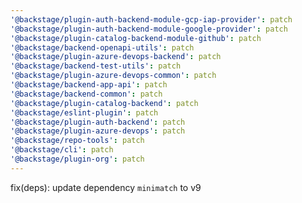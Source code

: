 ```yaml
---
'@backstage/plugin-auth-backend-module-gcp-iap-provider': patch
'@backstage/plugin-auth-backend-module-google-provider': patch
'@backstage/plugin-catalog-backend-module-github': patch
'@backstage/backend-openapi-utils': patch
'@backstage/plugin-azure-devops-backend': patch
'@backstage/backend-test-utils': patch
'@backstage/plugin-azure-devops-common': patch
'@backstage/backend-app-api': patch
'@backstage/backend-common': patch
'@backstage/plugin-catalog-backend': patch
'@backstage/eslint-plugin': patch
'@backstage/plugin-auth-backend': patch
'@backstage/plugin-azure-devops': patch
'@backstage/repo-tools': patch
'@backstage/cli': patch
'@backstage/plugin-org': patch
---
```


fix(deps): update dependency `minimatch` to v9
